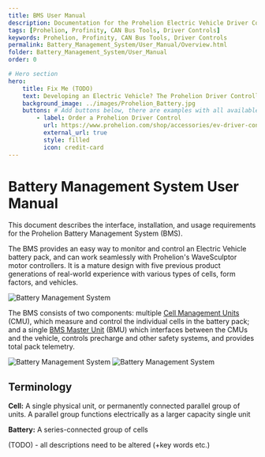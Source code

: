 ```yaml
---
title: BMS User Manual
description: Documentation for the Prohelion Electric Vehicle Driver Controls
tags: [Prohelion, Profinity, CAN Bus Tools, Driver Controls]
keywords: Prohelion, Profinity, CAN Bus Tools, Driver Controls
permalink: Battery_Management_System/User_Manual/Overview.html
folder: Battery_Management_System/User_Manual
order: 0

# Hero section
hero:
    title: Fix Me (TODO)
    text: Developing an Electric Vehicle? The Prohelion Driver Controller Unit is designed to give you a head start with an off the shelf control platform to get you driving sooner.
    background_image: ../images/Prohelion_Battery.jpg
    buttons: # Add buttons below, there are examples with all available options
        - label: Order a Prohelion Driver Control
          url: https://www.prohelion.com/shop/accessories/ev-driver-controls/
          external_url: true 
          style: filled
          icon: credit-card 
---
```


# Battery Management System User Manual

This document describes the interface, installation, and usage requirements for the Prohelion Battery Management System (BMS).   

The BMS provides an easy way to monitor and control an Electric Vehicle battery pack, and can work seamlessly with Prohelion's WaveSculptor motor controllers.  It is a mature design with five previous product generations of real-world experience with various types of cells, form factors, and vehicles. 

![Battery Management System](../images/BMS_User_Manual/Introduction_1.png)

The BMS consists of two components: multiple [Cell Management Units](Cell_Management_Unit) (CMU), which measure and control the individual cells in the battery pack; and a single [BMS Master Unit](BMS_Master_Unit) (BMU) which interfaces between the CMUs and the vehicle, controls precharge and other safety systems, and provides total pack telemetry.

![Battery Management System](../images/BMS_User_Manual/Introduction_2.png)
![Battery Management System](../images/BMS_User_Manual/Introduction_3.png)

## Terminology

<strong>Cell:</strong> A single physical unit, or permanently connected parallel group of units.  A parallel group functions electrically as a larger capacity single unit

<strong>Battery:</strong> A series-connected group of cells 

(TODO) - all descriptions need to be altered (+key words etc.)


